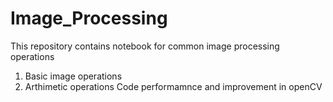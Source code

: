 # Image_Processing
This repository contains notebook for common image processing operations

1. Basic image operations
2. Arthimetic operations
Code performamnce and improvement in openCV
